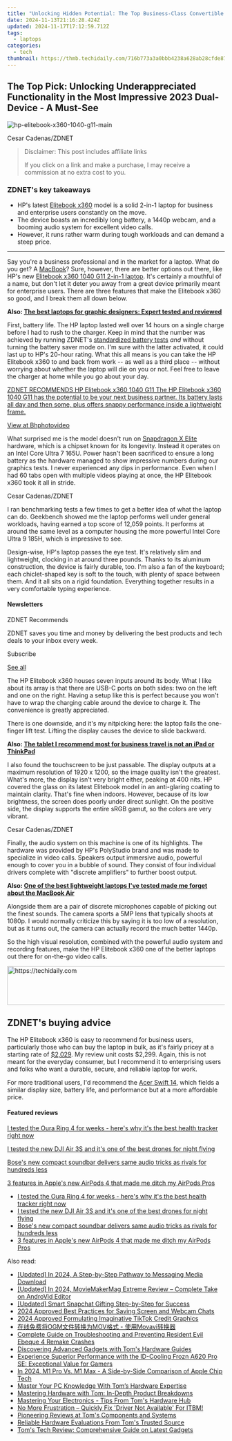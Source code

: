```yaml
---
title: "Unlocking Hidden Potential: The Top Business-Class Convertible Device of 2023 with a Surprising Office Perk"
date: 2024-11-13T21:16:28.424Z
updated: 2024-11-17T17:12:59.712Z
tags:
  - laptops
categories:
  - tech
thumbnail: https://thmb.techidaily.com/716b773a3a0bbb4238a628ab28cfde8731d3dd391169cbf818a66e733201ea5d.jpg
---
```


## The Top Pick: Unlocking Underappreciated Functionality in the Most Impressive 2023 Dual-Device - A Must-See

![hp-elitebook-x360-1040-g11-main](https://www.zdnet.com/a/img/resize/69bcfc51fdfe79379fb15e5b7673e8c3159c2f2a/2024/08/14/93938af7-dbd0-419a-b7ec-51b9bdcee174/hp-elitebook-x360-1040-g11-main.jpg?auto=webp&width=1280)

Cesar Cadenas/ZDNET

>  Disclaimer: This post includes affiliate links
>
>  If you click on a link and make a purchase, I may receive a commission at no extra cost to you.
>

### ZDNET's key takeaways

* HP's latest [Elitebook x360](https://affportal.bhphoto.com/dl/redventures/?s=zd-%5F%5FCOM%5FCLICK%5FID%5F%5F-dtp&u=https%3A%2F%2Fwww.bhphotovideo.com%2Fc%2Fproduct%2F1828266-REG%2Fhp%5Fa29xxut%5Faba%5F14%5Felite%5Fx360%5F1040.html) model is a solid 2-in-1 laptop for business and enterprise users constantly on the move.
* The device boasts an incredibly long battery, a 1440p webcam, and a booming audio system for excellent video calls.
* However, it runs rather warm during tough workloads and can demand a steep price.

---

Say you're a business professional and in the market for a laptop. What do you get? A [MacBook](https://www.zdnet.com/article/macbook-air-vs-macbook-pro-how-to-decide/)? Sure, however, there are better options out there, like HP's new [Elitebook x360 1040 G11 2-in-1 laptop](https://affportal.bhphoto.com/dl/redventures/?s=zd-%5F%5FCOM%5FCLICK%5FID%5F%5F-dtp&u=https%3A%2F%2Fwww.bhphotovideo.com%2Fc%2Fproduct%2F1828266-REG%2Fhp%5Fa29xxut%5Faba%5F14%5Felite%5Fx360%5F1040.html). It's certainly a mouthful of a name, but don't let it deter you away from a great device primarily meant for enterprise users. There are three features that make the Elitebook x360 so good, and I break them all down below.

**Also: [The best laptops for graphic designers: Expert tested and reviewed](https://www.zdnet.com/article/best-laptop-for-graphic-design/)**

First, battery life. The HP laptop lasted well over 14 hours on a single charge before I had to rush to the charger. Keep in mind that the number was achieved by running ZDNET's [standardized battery tests](https://www.zdnet.com/article/how-we-test-laptops/) _and_ without turning the battery saver mode on. I'm sure with the latter activated, it could last up to HP's 20-hour rating. What this all means is you can take the HP Elitebook x360 to and back from work -- as well as a third place -- without worrying about whether the laptop will die on you or not. Feel free to leave the charger at home while you go about your day.

[](https://affportal.bhphoto.com/dl/redventures/?s=zd-%5F%5FCOM%5FCLICK%5FID%5F%5F-dtp&u=https%3A%2F%2Fwww.bhphotovideo.com%2Fc%2Fproduct%2F1828266-REG%2Fhp%5Fa29xxut%5Faba%5F14%5Felite%5Fx360%5F1040.html) 

[ZDNET RECOMMENDS HP Elitebook x360 1040 G11 The HP Elitebook x360 1040 G11 has the potential to be your next business partner. Its battery lasts all day and then some, plus offers snappy performance inside a lightweight frame.](https://affportal.bhphoto.com/dl/redventures/?s=zd-%5F%5FCOM%5FCLICK%5FID%5F%5F-dtp&u=https%3A%2F%2Fwww.bhphotovideo.com%2Fc%2Fproduct%2F1828266-REG%2Fhp%5Fa29xxut%5Faba%5F14%5Felite%5Fx360%5F1040.html) 

[View at Bhphotovideo](https://affportal.bhphoto.com/dl/redventures/?s=zd-%5F%5FCOM%5FCLICK%5FID%5F%5F-dtp&u=https%3A%2F%2Fwww.bhphotovideo.com%2Fc%2Fproduct%2F1828266-REG%2Fhp%5Fa29xxut%5Faba%5F14%5Felite%5Fx360%5F1040.html)

What surprised me is the model doesn't run on [Snapdragon X Elite](https://www.zdnet.com/article/qualcomms-snapdragon-x-elite-brings-more-ai-power-to-your-next-pc/) hardware, which is a chipset known for its longevity. Instead it operates on an Intel Core Ultra 7 165U. Power hasn't been sacrificed to ensure a long battery as the hardware managed to show impressive numbers during our graphics tests. I never experienced any dips in performance. Even when I had 60 tabs open with multiple videos playing at once, the HP Elitebook x360 took it all in stride.

Cesar Cadenas/ZDNET

I ran benchmarking tests a few times to get a better idea of what the laptop can do. Geekbench showed me the laptop performs well under general workloads, having earned a top score of 12,059 points. It performs at around the same level as a computer housing the more powerful Intel Core Ultra 9 185H, which is impressive to see.

Design-wise, HP's laptop passes the eye test. It's relatively slim and lightweight, clocking in at around three pounds. Thanks to its aluminum construction, the device is fairly durable, too. I'm also a fan of the keyboard; each chiclet-shaped key is soft to the touch, with plenty of space between them. And it all sits on a rigid foundation. Everything together results in a very comfortable typing experience.

#### Newsletters

ZDNET Recommends

ZDNET saves you time and money by delivering the best products and tech deals to your inbox every week.

 Subscribe

[See all](https://www.zdnet.com/newsletters/)

The HP Elitebook x360 houses seven inputs around its body. What I like about its array is that there are USB-C ports on both sides: two on the left and one on the right. Having a setup like this is perfect because you won't have to wrap the charging cable around the device to charge it. The convenience is greatly appreciated.

There is one downside, and it's my nitpicking here: the laptop fails the one-finger lift test. Lifting the display causes the device to slide backward.

**Also: [The tablet I recommend most for business travel is not an iPad or ThinkPad](https://www.zdnet.com/article/the-tablet-i-recommend-most-for-business-travel-is-not-an-ipad-or-thinkpad/)**

I also found the touchscreen to be just passable. The display outputs at a maximum resolution of 1920 x 1200, so the image quality isn't the greatest. What's more, the display isn't very bright either, peaking at 400 nits. HP covered the glass on its latest Elitebook model in an anti-glaring coating to maintain clarity. That's fine when indoors. However, because of its low brightness, the screen does poorly under direct sunlight. On the positive side, the display supports the entire sRGB gamut, so the colors are very vibrant.

Cesar Cadenas/ZDNET

Finally, the audio system on this machine is one of its highlights. The hardware was provided by HP's PolyStudio brand and was made to specialize in video calls. Speakers output immersive audio, powerful enough to cover you in a bubble of sound. They consist of four individual drivers complete with "discrete amplifiers" to further boost output.

**Also: [One of the best lightweight laptops I've tested made me forget about the MacBook Air](https://www.zdnet.com/article/one-of-the-best-lightweight-laptops-ive-tested-made-me-forget-about-the-macbook-air/)**

Alongside them are a pair of discrete microphones capable of picking out the finest sounds. The camera sports a 5MP lens that typically shoots at 1080p. I would normally criticize this by saying it is too low of a resolution, but as it turns out, the camera can actually record the much better 1440p.

So the high visual resolution, combined with the powerful audio system and recording features, make the HP Elitebook x360 one of the better laptops out there for on-the-go video calls.

<!-- affiliate ads begin -->
<a href="https://aligracehair.sjv.io/c/5597632/1868590/19272" target="_top" id="1868590">
  <img src="//a.impactradius-go.com/display-ad/19272-1868590" border="0" alt="https://techidaily.com" width="728" height="90"/>
</a>
<img height="0" width="0" src="https://aligracehair.sjv.io/i/5597632/1868590/19272" style="position:absolute;visibility:hidden;" border="0" />
<!-- affiliate ads end -->

## ZDNET's buying advice

The HP Elitebook x360 is easy to recommend for business users, particularly those who can buy the laptop in bulk, as it's fairly pricey at a starting rate of [$2,029](https://affportal.bhphoto.com/dl/redventures/?s=zd-%5F%5FCOM%5FCLICK%5FID%5F%5F-dtp&u=https%3A%2F%2Fwww.bhphotovideo.com%2Fc%2Fproduct%2F1828266-REG%2Fhp%5Fa29xxut%5Faba%5F14%5Felite%5Fx360%5F1040.html). My review unit costs $2,299\. Again, this is not meant for the everyday consumer, but I recommend it to enterprising users and folks who want a durable, secure, and reliable laptop for work.

For more traditional users, I'd recommend the [Acer Swift 14](https://shop-links.co/link/?url=https%3A%2F%2Fwww.bestbuy.com%2Fsite%2Facer-swift-14-ai-copilot-pc-14-5-2-5k-120hz-touch-screen-snapdragon-x-elite-16gb-memory-1tb-ssd-steel-gray%2F6585501.p%3FskuId%3D6585501&publisher_slug=itechdaily19598&exclusive=1), which fields a similar display size, battery life, and performance but at a more affordable price.

#### Featured reviews

[I tested the Oura Ring 4 for weeks - here's why it's the best health tracker right now](https://www.zdnet.com/article/the-best-smart-ring-ive-tested-blows-the-competition-out-of-the-water/ "I tested the Oura Ring 4 for weeks - here's why it's the best health tracker right now")

[I tested the new DJI Air 3S and it's one of the best drones for night flying](https://www.zdnet.com/article/i-tested-the-new-dji-air-3s-and-its-one-of-the-best-drones-for-night-flying/ "I tested the new DJI Air 3S and it's one of the best drones for night flying")

[Bose's new compact soundbar delivers same audio tricks as rivals for hundreds less](https://www.zdnet.com/article/boses-new-compact-soundbar-delivers-same-audio-tricks-as-rivals-for-hundreds-less/ "Bose's new compact soundbar delivers same audio tricks as rivals for hundreds less")

[3 features in Apple's new AirPods 4 that made me ditch my AirPods Pros](https://www.zdnet.com/article/3-features-in-apples-new-airpods-4-that-made-me-ditch-my-airpods-pros/ "3 features in Apple's new AirPods 4 that made me ditch my AirPods Pros")

* [I tested the Oura Ring 4 for weeks - here's why it's the best health tracker right now](https://www.zdnet.com/article/the-best-smart-ring-ive-tested-blows-the-competition-out-of-the-water/ "I tested the Oura Ring 4 for weeks - here's why it's the best health tracker right now")
* [I tested the new DJI Air 3S and it's one of the best drones for night flying](https://www.zdnet.com/article/i-tested-the-new-dji-air-3s-and-its-one-of-the-best-drones-for-night-flying/ "I tested the new DJI Air 3S and it's one of the best drones for night flying")
* [Bose's new compact soundbar delivers same audio tricks as rivals for hundreds less](https://www.zdnet.com/article/boses-new-compact-soundbar-delivers-same-audio-tricks-as-rivals-for-hundreds-less/ "Bose's new compact soundbar delivers same audio tricks as rivals for hundreds less")
* [3 features in Apple's new AirPods 4 that made me ditch my AirPods Pros](https://www.zdnet.com/article/3-features-in-apples-new-airpods-4-that-made-me-ditch-my-airpods-pros/ "3 features in Apple's new AirPods 4 that made me ditch my AirPods Pros")

<ins class="adsbygoogle"
     style="display:block"
     data-ad-format="autorelaxed"
     data-ad-client="ca-pub-7571918770474297"
     data-ad-slot="1223367746"></ins>

<ins class="adsbygoogle"
     style="display:block"
     data-ad-client="ca-pub-7571918770474297"
     data-ad-slot="8358498916"
     data-ad-format="auto"
     data-full-width-responsive="true"></ins>

<span class="atpl-alsoreadstyle">Also read:</span>
<div><ul>
<li><a href="https://facebook-video-content.techidaily.com/updated-in-2024-a-step-by-step-pathway-to-messaging-media-download/"><u>[Updated] In 2024, A Step-by-Step Pathway to Messaging Media Download</u></a></li>
<li><a href="https://vp-tips.techidaily.com/updated-in-2024-moviemakermag-extreme-review-complete-take-on-androvid-editor/"><u>[Updated] In 2024, MovieMakerMag Extreme Review – Complete Take on AndroVid Editor</u></a></li>
<li><a href="https://snapchat-videos.techidaily.com/updated-smart-snapchat-gifting-step-by-step-for-success/"><u>[Updated] Smart Snapchat Gifting Step-by-Step for Success</u></a></li>
<li><a href="https://screen-activity-recording.techidaily.com/2024-approved-best-practices-for-saving-screen-and-webcam-chats/"><u>2024 Approved Best Practices for Saving Screen and Webcam Chats</u></a></li>
<li><a href="https://tiktok-videos.techidaily.com/2024-approved-formulating-imaginative-tiktok-credit-graphics/"><u>2024 Approved Formulating Imaginative TikTok Credit Graphics</u></a></li>
<li><a href="https://blog-min.techidaily.com/ogmmov-movavi/"><u>在线免费将OGM文件转换为MOV格式 - 使用Movavi转换器</u></a></li>
<li><a href="https://win-able.techidaily.com/complete-guide-on-troubleshooting-and-preventing-resident-evil-ebeque-4-remake-crashes/"><u>Complete Guide on Troubleshooting and Preventing Resident Evil Ebeque 4 Remake Crashes</u></a></li>
<li><a href="https://hardware-reviews.techidaily.com/discovering-advanced-gadgets-with-toms-hardware-guides/"><u>Discovering Advanced Gadgets with Tom's Hardware Guides</u></a></li>
<li><a href="https://hardware-reviews.techidaily.com/experience-superior-performance-with-the-id-cooling-frozn-a620-pro-se-exceptional-value-for-gamers/"><u>Experience Superior Performance with the ID-Cooling Frozn A620 Pro SE: Exceptional Value for Gamers</u></a></li>
<li><a href="https://article-tips.techidaily.com/in-2024-m1-pro-vs-m1-max-a-side-by-side-comparison-of-apple-chip-tech/"><u>In 2024, M1 Pro Vs. M1 Max - A Side-by-Side Comparison of Apple Chip Tech</u></a></li>
<li><a href="https://hardware-reviews.techidaily.com/master-your-pc-knowledge-with-toms-hardware-expertise/"><u>Master Your PC Knowledge With Tom’s Hardware Expertise</u></a></li>
<li><a href="https://hardware-reviews.techidaily.com/mastering-hardware-with-tom-in-depth-product-breakdowns/"><u>Mastering Hardware with Tom: In-Depth Product Breakdowns</u></a></li>
<li><a href="https://hardware-reviews.techidaily.com/mastering-your-electronics-tips-from-toms-hardware-hub/"><u>Mastering Your Electronics - Tips From Tom's Hardware Hub</u></a></li>
<li><a href="https://driver-error.techidaily.com/1721104594806-no-more-frustration-quickly-fix-driver-not-available-for-itbm/"><u>No More Frustration – Quickly Fix 'Driver Not Available' For ITBM!</u></a></li>
<li><a href="https://hardware-reviews.techidaily.com/pioneering-reviews-at-toms-components-and-systems/"><u>Pioneering Reviews at Tom's Components and Systems</u></a></li>
<li><a href="https://hardware-reviews.techidaily.com/reliable-hardware-evaluations-from-toms-trusted-source/"><u>Reliable Hardware Evaluations From Tom's Trusted Source</u></a></li>
<li><a href="https://hardware-reviews.techidaily.com/toms-tech-review-comprehensive-guide-on-latest-gadgets/"><u>Tom's Tech Review: Comprehensive Guide on Latest Gadgets</u></a></li>
</ul></div>

